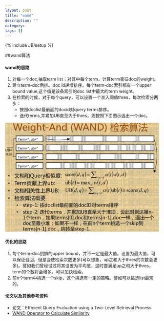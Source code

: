 ```yaml
---
layout: post
title: "wand"
description: ""
category: 
tags: []
---
```

{% include JB/setup %}

##wand算法

#### wand的思路
1. 对每一个doc,抽取term list；对其中每个term，计算term表征doc的weight。
2. 建立term-doc倒排。doc id递增排序。每个term-doc索引都有一个upper bound value,这个值是该条索引的doc list中最大的term weight。
3. 在检索的时候，对于每个query，可以设置一个准入阈值thres，每次检索分两步：
	- 按照doclist最前面的docid对query terms排序。
	- 迭代terms,并累加UB直至大于thres，则按照下面图示选出一个doc。


![wand](https://raw.githubusercontent.com/zzbased/zzbased.github.com/master/_posts/images/wand_algorithm.jpg)

#### 优化的思路
1. 每个term-doc倒排的upper bound，并不一定是最大值。设置为最大值，可以保证召回，但是会使检索次数更多(可以想象，up之和大于thres的次数会更多)。譬如我们曾经试过将其设置为平均值，这时要满足up之和大于thres，term的个数将会增多，可以加快检索。
2. 前n个term中挑选一个skip，这个挑选有一定的策略。譬如可以挑选list最短的。

#### 论文以及其他参考资料
- 论文：Efficient Query Evaluation using a Two-Level Retrieval Process
- [WAND Operator to Calculate Similarity](http://yangpengg.github.io/blog/2012/12/29/wand-operator-to-calculate-similarity/)
 
